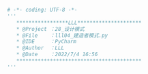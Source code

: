 
<BlogInfo id="893" title="4.建造者模式" author="白日梦想猿" pv=0 read_times=0 pre_cost_time="0分17秒" category="设计模式" tag_list="['设计模式']" create_time="2022.07.04 16:56:54" update_time="2022.07.04 16:56:56" />

```python
# -*- coding: UTF-8 -*-
'''
   *****************LLL*********************
   * @Project ：28_设计模式                       
   * @File    ：lll04_建造者模式.py                  
   * @IDE     ：PyCharm             
   * @Author  ：LLL                         
   * @Date    ：2022/7/4 16:56             
   *****************************************
'''


```
